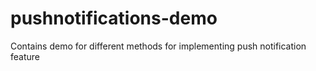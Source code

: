# pushnotifications-demo
Contains demo for different methods for implementing push notification feature
